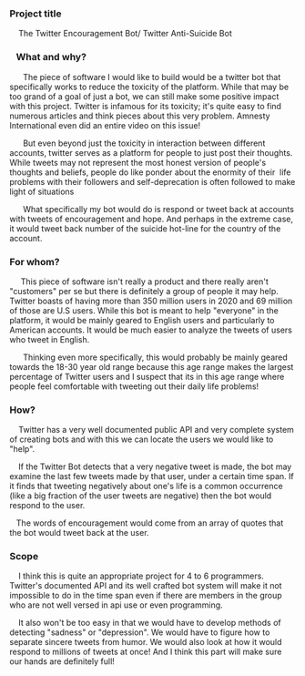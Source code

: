 ### Project title

    The Twitter Encouragement Bot/ Twitter Anti-Suicide Bot

###    What and why?

      The piece of software I would like to build would be a twitter bot that specifically works to reduce the toxicity of the platform. While that may be too grand of a goal of just a bot, we can still make some positive impact with this project. Twitter is infamous for its toxicity; it's quite easy to find numerous articles and think pieces about this very problem. Amnesty International even did an entire video on this issue! 

      But even beyond just the toxicity in interaction between different accounts, twitter serves as a platform for people to just post their thoughts. While tweets may not represent the most honest version of people's thoughts and beliefs, people do like ponder about the enormity of their  life problems with their followers and self-deprecation is often followed to make light of situations 

      What specifically my bot would do is respond or tweet back at accounts with tweets of encouragement and hope. And perhaps in the extreme case, it would tweet back number of the suicide hot-line for the country of the account.

### For whom?

     This piece of software isn't really a product and there really aren't "customers" per se but there is definitely a group of people it may help. Twitter boasts of having more than 350 million users in 2020 and 69 million of those are U.S users. While this bot is meant to help "everyone" in the platform, it would be mainly geared to English users and particularly to American accounts. It would be much easier to analyze the tweets of users who tweet in English. 

      Thinking even more specifically, this would probably be mainly geared towards the 18-30 year old range because this age range makes the largest percentage of Twitter users and I suspect that its in this age range where people feel comfortable with tweeting out their daily life problems!

### How?

    Twitter has a very well documented public API and very complete system of creating bots and with this we can locate the users we would like to "help". 

    If the Twitter Bot detects that a very negative tweet is made, the bot may examine the last few tweets made by that user, under a certain time span. If it finds that tweeting negatively about one's life is a common occurrence (like a big fraction of the user tweets are negative) then the bot would respond to the user.

   The words of encouragement would come from an array of quotes that the bot would tweet back at the user.

### Scope

    I think this is quite an appropriate project for 4 to 6 programmers. Twitter's documented API and its well crafted bot system will make it not impossible to do in the time span even if there are members in the group who are not well versed in api use or even programming.

    It also won't be too easy in that we would have to develop methods of detecting "sadness" or "depression". We would have to figure how to separate sincere tweets from humor. We would also look at how it would respond to millions of tweets at once! And I think this part will make sure our hands are definitely full!